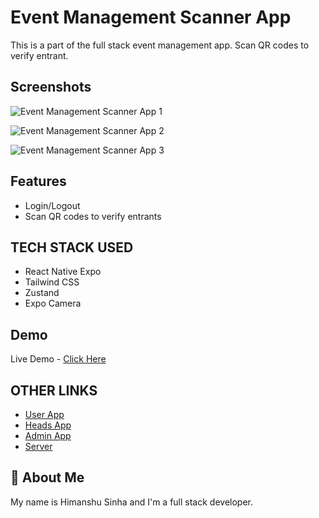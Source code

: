 # Event Management Scanner App

This is a part of the full stack event management app. Scan QR codes to verify entrant.

## Screenshots

![Event Management Scanner App 1](https://github.com/user-attachments/assets/6dd0e689-8d3b-4479-a2ba-8560fe9f81aa)

![Event Management Scanner App 2](https://github.com/user-attachments/assets/dc3c4347-a6a0-4ee8-8858-e256e0219c58)

![Event Management Scanner App 3](https://github.com/user-attachments/assets/83bbbd5d-b61d-45ee-ae3c-c2e7917c8700)

## Features

- Login/Logout
- Scan QR codes to verify entrants

## TECH STACK USED

- React Native Expo
- Tailwind CSS
- Zustand
- Expo Camera

## Demo

Live Demo - [Click Here](https://www.youtube.com/shorts/CYklkA0_W_E)

## OTHER LINKS

- [User App](https://github.com/HimanshuS1nha/Event-Management-User-App)
- [Heads App](https://github.com/HimanshuS1nha/Event-Management-Heads-App)
- [Admin App](https://github.com/HimanshuS1nha/Event-Management-Admin-App)
- [Server](https://github.com/HimanshuS1nha/Event-Management-Server)

## 🚀 About Me

My name is Himanshu Sinha and I'm a full stack developer.
